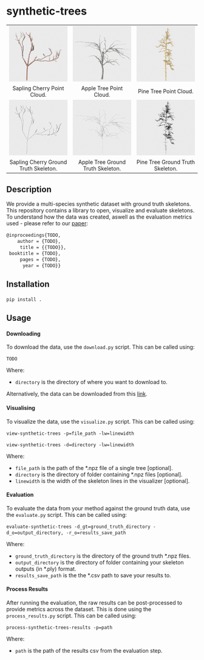 # synthetic-trees

<table>
<tr>
  <td style="text-align: center"><img src="images/cherry-pcd.png", height=100%></td>
  <td style="text-align: center"><img src="images/apple-pcd.png", height=100%></td>
  <td style="text-align: center"><img src="images/pine-pcd.png", height=100%></td>
</tr>
<tr>
  <td align="center">Sapling Cherry Point Cloud.</td>
  <td align="center">Apple Tree Point Cloud.</td>
  <td align="center">Pine Tree Point Cloud.</td>
</tr>
  
<tr>
<td style="text-align: center"><img src="images/cherry-skeleton.png", height=100%></td>
<td style="text-align: center"><img src="images/apple-skeleton.png", height=100%></td>
<td style="text-align: center"><img src="images/pine-skeleton.png", height=100%></td>
</tr>
<tr>
  <td align="center">Sapling Cherry Ground Truth Skeleton.</td>
  <td align="center">Apple Tree Ground Truth Skeleton.</td>
  <td align="center">Pine Tree Ground Truth Skeleton.</td>
</tr>

</table>

## Description

We provide a multi-species synthetic dataset with ground truth skeletons.
This repository contains a library to open, visualize and evaluate skeletons.
To understand how the data was created, aswell as the evaluation metrics used - please refer to our <a href="">paper</a>:

```
@inproceedings{TODO,
    author = {TODO},
     title = {{TODO}},
 booktitle = {TODO},
     pages = {TODO},
      year = {TODO}}
```

## Installation

`pip install .`

## Usage

#### Downloading

To download the data, use the `download.py` script. This can be called
using:

```
TODO
```

Where:

- `directory` is the directory of where you want to download to.

Alternatively, the data can be downloaded from this <a href="">link</a>.

#### Visualising

To visualize the data, use the `visualize.py` script. This can be called using:

```
view-synthetic-trees -p=file_path -lw=linewidth
```

```
view-synthetic-trees -d=directory -lw=linewidth
```

Where:

- `file_path` is the path of the \*.npz file of a single tree [optional].
- `directory` is the directory of folder containing \*.npz files [optional].
- `linewidth` is the width of the skeleton lines in the visualizer [optional].

#### Evaluation

To evaluate the data from your method against the ground truth data, use the `evaluate.py`
script. This can be called using:

```
evaluate-synthetic-trees -d_gt=ground_truth_directory -d_o=output_directory, -r_o=results_save_path
```

Where:

- `ground_truth_directory` is the directory of the ground truth \*.npz files.
- `output_directory` is the directory of folder containing your skeleton outputs (in \*.ply) format.
- `results_save_path` is the the \*.csv path to save your results to.

#### Process Results

After running the evaluation, the raw results can be post-processed to provide metrics across the dataset.
This is done using the `process_results.py` script. This can be called using:

```
process-synthetic-trees-results -p=path
```

Where:

- `path` is the path of the results csv from the evaluation step.
